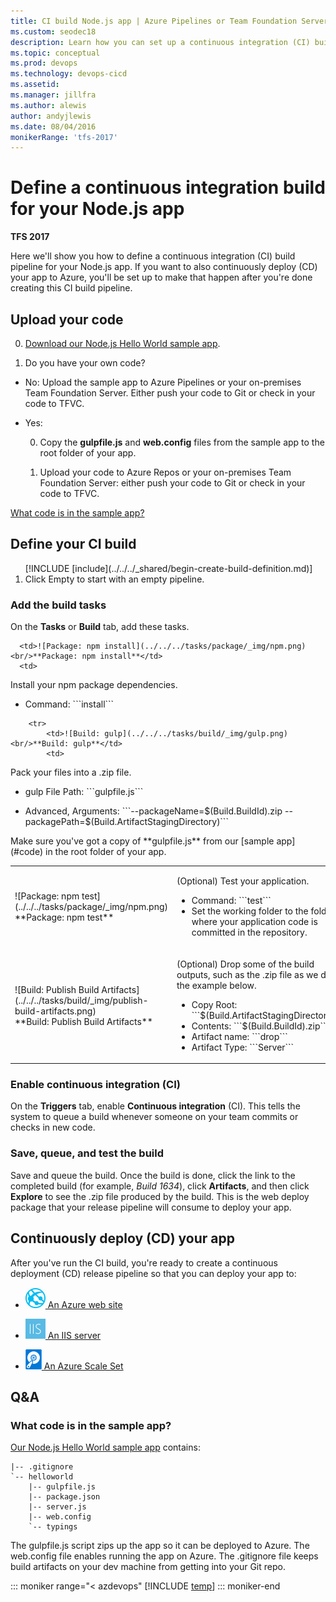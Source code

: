 ```yaml
---
title: CI build Node.js app | Azure Pipelines or Team Foundation Server
ms.custom: seodec18
description: Learn how you can set up a continuous integration (CI) build for your Node.js app in Azure Pipelines or Team Foundation Server (TFS)
ms.topic: conceptual
ms.prod: devops
ms.technology: devops-cicd
ms.assetid:
ms.manager: jillfra
ms.author: alewis
author: andyjlewis
ms.date: 08/04/2016
monikerRange: 'tfs-2017'
---
```



# Define a continuous integration build for your Node.js app

**TFS 2017**

Here we'll show you how to define a continuous integration (CI) build pipeline for your Node.js app. If you want to also continuously deploy (CD) your app to Azure, you'll be set up to make that happen after you're done creating this CI build pipeline.

## Upload your code

0. [Download our Node.js Hello World sample app](http://download.microsoft.com/download/5/C/4/5C4CB575-D022-4BB8-9E95-5A2958C83CD2/nodejs-express-hello-world-app.zip).

0. Do you have your own code?

 * No: Upload the sample app to Azure Pipelines or your on-premises Team Foundation Server. Either push your code to Git or check in your code to TFVC.

 * Yes:

    0. Copy the **gulpfile.js** and **web.config** files from the sample app to the root folder of your app.

    0. Upload your code to Azure Repos or your on-premises Team Foundation Server: either push your code to Git or check in your code to TFVC.

[What code is in the sample app?](#code)

## Define your CI build

<ol>
[!INCLUDE [include](../../../_shared/begin-create-build-definition.md)]

<li>Click Empty to start with an empty pipeline.</li>
</ol>

### Add the build tasks

On the **Tasks** or **Build** tab, add these tasks.

<table>
   <tr>

      <td>![Package: npm install](../../../tasks/package/_img/npm.png)<br/>**Package: npm install**</td>
      <td>
<p>Install your npm package dependencies.</p>
<ul>
 <li> Command: ```install```</li>
</ul>
      </td>
</tr>

        <tr>
            <td>![Build: gulp](../../../tasks/build/_img/gulp.png)<br/>**Build: gulp**</td>
            <td>
<p>Pack your files into a .zip file.</p>
<ul>
<li><p>gulp File Path: ```gulpfile.js```</p>
</li>
<li>
<p>Advanced, Arguments: ```--packageName=$(Build.BuildId).zip --packagePath=$(Build.ArtifactStagingDirectory)```
</p>
</li>
</ul>
<p>Make sure you've got a copy of **gulpfile.js** from our [sample app](#code) in the root folder of your app.</p>

</td>
        </tr>

<tr>
            <td>![Package: npm test](../../../tasks/package/_img/npm.png)<br/>**Package: npm test**</td>
            <td>
<p>(Optional) Test your application.</p>
<ul>
 <li> Command: ```test```</li>
 <li> Set the working folder to the folder where your application code is committed in the repository.</li>
</ul>
</td>
        </tr>
<tr>
            <td>![Build: Publish Build Artifacts](../../../tasks/build/_img/publish-build-artifacts.png)<br/>**Build: Publish Build Artifacts**</td>
            <td>
<p>(Optional) Drop some of the build outputs, such as the .zip file as we do in the example below.</p>
<ul>
 <li> Copy Root: ```$(Build.ArtifactStagingDirectory)```</li>
 <li> Contents: ```$(Build.BuildId).zip```</li>
 <li> Artifact name: ```drop```</li>
 <li> Artifact Type: ```Server```</li>
</ul>
</td>
        </tr></table>

### Enable continuous integration (CI)

On the **Triggers** tab, enable **Continuous integration** (CI). This tells the system to queue a build whenever someone on your team commits or checks in new code.

### Save, queue, and test the build

Save and queue the build. Once the build is done, click the link to the completed build (for example, _Build 1634_), click **Artifacts**, and then click **Explore** to see the .zip file produced by the build. This is the web deploy package that your release pipeline will consume to deploy your app.

## Continuously deploy (CD) your app

After you've run the CI build, you're ready to create a continuous deployment (CD) release pipeline so that you can deploy your app to:

* [![Azure Web App Deploy](../../../tasks/deploy/_img/azure-web-app-deployment-icon.png) An Azure web site ](../../../apps/cd/deploy-webdeploy-webapps.md)

* [![IIS Web App Deploy](../../../tasks/deploy/_img/iis-web-application-deployment-icon.png) An IIS server](../../../apps/cd/deploy-webdeploy-iis-deploygroups.md)

* [![Build Machine Image](../../../tasks/deploy/_img/build-machine-image.png) An Azure Scale Set](../../../apps/cd/azure/deploy-azure-scaleset.md)

## Q&A
<!-- BEGINSECTION class="md-qanda" -->

<h3 id="code">What code is in the sample app?</h3>

[Our Node.js Hello World sample app](http://download.microsoft.com/download/5/C/4/5C4CB575-D022-4BB8-9E95-5A2958C83CD2/nodejs-express-hello-world-app.zip) contains:

```
|-- .gitignore
`-- helloworld
    |-- gulpfile.js
    |-- package.json
    |-- server.js
    |-- web.config
    `-- typings
```

The gulpfile.js script zips up the app so it can be deployed to Azure. The web.config file enables running the app on Azure. The .gitignore file keeps build artifacts on your dev machine from getting into your Git repo.

::: moniker range="< azdevops"
[!INCLUDE [temp](../../../_shared/qa-versions.md)]
::: moniker-end

<!-- ENDSECTION -->
